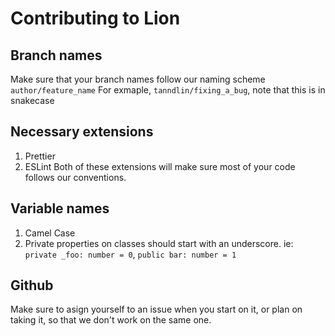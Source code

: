 # Contributing to Lion
## Branch names
Make sure that your branch names follow our naming scheme `author/feature_name`
For exmaple, `tanndlin/fixing_a_bug`, note that this is in snakecase
## Necessary extensions
1. Prettier
2. ESLint
Both of these extensions will make sure most of your code follows our conventions.
## Variable names
1. Camel Case
2. Private properties on classes should start with an underscore. ie: `private _foo: number = 0`, `public bar: number = 1`
## Github
Make sure to asign yourself to an issue when you start on it, or plan on taking it, so that we don't work on the same one.
